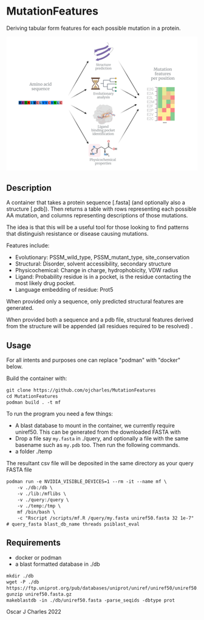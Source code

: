 # MutationFeatures

Deriving tabular form features for each possible mutation in a protein.

<img src="./figure_upd.png">


## Description

A container that takes a protein sequence [.fasta] (and optionally also a structure [.pdb]). Then returns a table with rows representing each possible AA mutation, and columns representing descriptions of those mutations.

The idea is that this will be a useful tool for those looking to find patterns that distinguish resistance or disease causing mutations.


Features include:

 - Evolutionary: PSSM_wild_type, PSSM_mutant_type, site_conservation
 - Structural: Disorder, solvent accessibility, secondary structure
 - Physicochemical: Change in charge, hydrophobicity, VDW radius
 - Ligand: Probability residue is in a pocket, is the residue contacting the most likely drug pocket.
 - Language embedding of residue: Prot5


When provided only a sequence, only predicted structural features are generated.

When provided both a sequence and a pdb file, structural features derived from the structure will be appended (all residues required to be resolved) .



## Usage

For all intents and purposes one can replace "podman" with "docker" below.

Build the container with:
```
git clone https://github.com/ojcharles/MutationFeatures
cd MutationFeatures
podman build . -t mf
```

To run the program you need a few things:

 - A blast database to mount in the container, we currently require uniref50. This can be generated from the downloaded FASTA with 
 - Drop a file say `my.fasta` in ./query, and optionally a file with the same basename such as `my.pdb` too. Then run the following commands.
 - a folder ./temp
 
The resultant csv file will be deposited in the same directory as your query FASTA file
```
podman run -e NVIDIA_VISIBLE_DEVICES=1 --rm -it --name mf \
    -v ./db:/db \
    -v ./lib:/mflibs \
    -v ./query:/query \
    -v ./temp:/tmp \
    mf /bin/bash \
    -c "Rscript /scripts/mf.R /query/my.fasta uniref50.fasta 32 1e-7" # query_fasta blast_db_name threads psiblast_eval
```


## Requirements

 - docker or podman
 - a blast formatted database in ./db
```
mkdir ./db
wget -P ./db https://ftp.uniprot.org/pub/databases/uniprot/uniref/uniref50/uniref50.fasta.gz
gunzip uniref50.fasta.gz
makeblastdb -in ./db/uniref50.fasta -parse_seqids -dbtype prot
```


Oscar J Charles 2022

